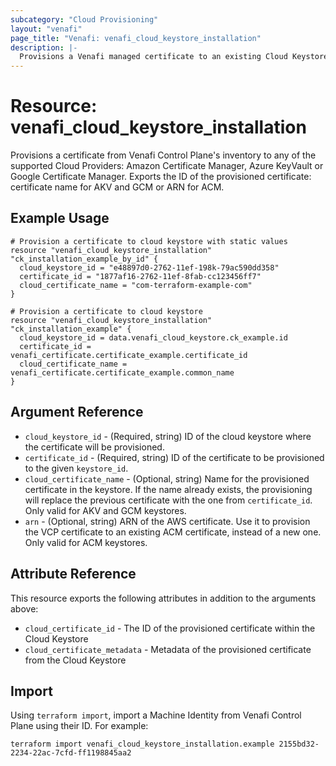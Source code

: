 ```yaml
---
subcategory: "Cloud Provisioning"
layout: "venafi"
page_title: "Venafi: venafi_cloud_keystore_installation"
description: |-
  Provisions a Venafi managed certificate to an existing Cloud Keystore in Venafi Control Plane (VCP)
---
```


# Resource: venafi_cloud_keystore_installation

Provisions a certificate from Venafi Control Plane's inventory to any of the supported Cloud Providers: Amazon 
Certificate Manager, Azure KeyVault or Google Certificate Manager. Exports the ID of the provisioned certificate: 
certificate name for AKV and GCM or ARN for ACM.

## Example Usage

```hcl
# Provision a certificate to cloud keystore with static values
resource "venafi_cloud_keystore_installation" "ck_installation_example_by_id" {
  cloud_keystore_id = "e48897d0-2762-11ef-198k-79ac590dd358"
  certificate_id = "1877af16-2762-11ef-8fab-cc123456ff7"
  cloud_certificate_name = "com-terraform-example-com"
}

# Provision a certificate to cloud keystore
resource "venafi_cloud_keystore_installation" "ck_installation_example" {
  cloud_keystore_id = data.venafi_cloud_keystore.ck_example.id
  certificate_id = venafi_certificate.certificate_example.certificate_id
  cloud_certificate_name = venafi_certificate.certificate_example.common_name
}
```

## Argument Reference

* `cloud_keystore_id` - (Required, string) ID of the cloud keystore where the certificate will be provisioned.
* `certificate_id` - (Required, string) ID of the certificate to be provisioned to the given `keystore_id`.
* `cloud_certificate_name` - (Optional, string) Name for the provisioned certificate in the keystore. If the name already exists, the provisioning will replace the previous certificate with the one from `certificate_id`. Only valid for AKV and GCM keystores.
* `arn` - (Optional, string) ARN of the AWS certificate. Use it to provision the VCP certificate to an existing ACM certificate, instead of a new one. Only valid for ACM keystores.

## Attribute Reference

This resource exports the following attributes in addition to the arguments above:

* `cloud_certificate_id` - The ID of the provisioned certificate within the Cloud Keystore
* `cloud_certificate_metadata` - Metadata of the provisioned certificate from the Cloud Keystore

## Import

Using `terraform import`, import a Machine Identity from Venafi Control Plane using their ID. For example:

```console
terraform import venafi_cloud_keystore_installation.example 2155bd32-2234-22ac-7cfd-ff1198845aa2
```
